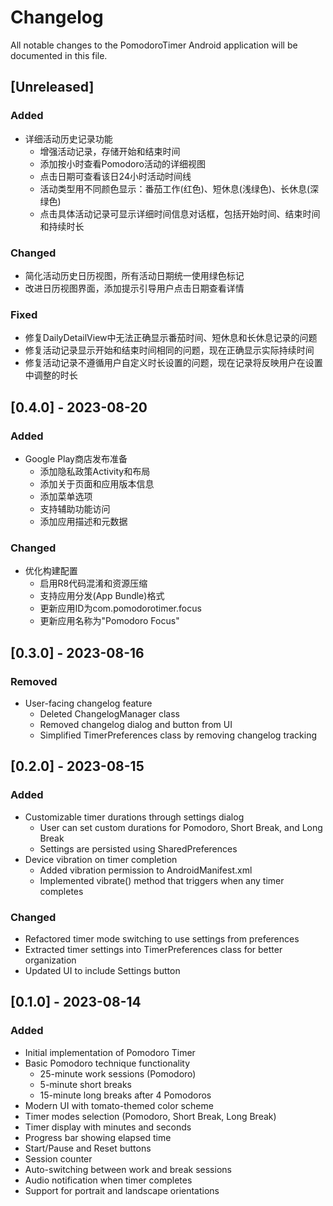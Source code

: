 # Changelog

All notable changes to the PomodoroTimer Android application will be documented in this file.

## [Unreleased]

### Added
- 详细活动历史记录功能
  - 增强活动记录，存储开始和结束时间
  - 添加按小时查看Pomodoro活动的详细视图
  - 点击日期可查看该日24小时活动时间线
  - 活动类型用不同颜色显示：番茄工作(红色)、短休息(浅绿色)、长休息(深绿色)
  - 点击具体活动记录可显示详细时间信息对话框，包括开始时间、结束时间和持续时长

### Changed
- 简化活动历史日历视图，所有活动日期统一使用绿色标记
- 改进日历视图界面，添加提示引导用户点击日期查看详情

### Fixed
- 修复DailyDetailView中无法正确显示番茄时间、短休息和长休息记录的问题
- 修复活动记录显示开始和结束时间相同的问题，现在正确显示实际持续时间
- 修复活动记录不遵循用户自定义时长设置的问题，现在记录将反映用户在设置中调整的时长

## [0.4.0] - 2023-08-20

### Added
- Google Play商店发布准备
  - 添加隐私政策Activity和布局
  - 添加关于页面和应用版本信息
  - 添加菜单选项
  - 支持辅助功能访问
  - 添加应用描述和元数据

### Changed
- 优化构建配置
  - 启用R8代码混淆和资源压缩
  - 支持应用分发(App Bundle)格式
  - 更新应用ID为com.pomodorotimer.focus
  - 更新应用名称为"Pomodoro Focus"

## [0.3.0] - 2023-08-16

### Removed
- User-facing changelog feature
  - Deleted ChangelogManager class
  - Removed changelog dialog and button from UI
  - Simplified TimerPreferences class by removing changelog tracking

## [0.2.0] - 2023-08-15

### Added
- Customizable timer durations through settings dialog
  - User can set custom durations for Pomodoro, Short Break, and Long Break
  - Settings are persisted using SharedPreferences
- Device vibration on timer completion
  - Added vibration permission to AndroidManifest.xml
  - Implemented vibrate() method that triggers when any timer completes

### Changed
- Refactored timer mode switching to use settings from preferences
- Extracted timer settings into TimerPreferences class for better organization
- Updated UI to include Settings button

## [0.1.0] - 2023-08-14

### Added
- Initial implementation of Pomodoro Timer
- Basic Pomodoro technique functionality
  - 25-minute work sessions (Pomodoro)
  - 5-minute short breaks
  - 15-minute long breaks after 4 Pomodoros
- Modern UI with tomato-themed color scheme
- Timer modes selection (Pomodoro, Short Break, Long Break)
- Timer display with minutes and seconds
- Progress bar showing elapsed time
- Start/Pause and Reset buttons
- Session counter
- Auto-switching between work and break sessions
- Audio notification when timer completes
- Support for portrait and landscape orientations 